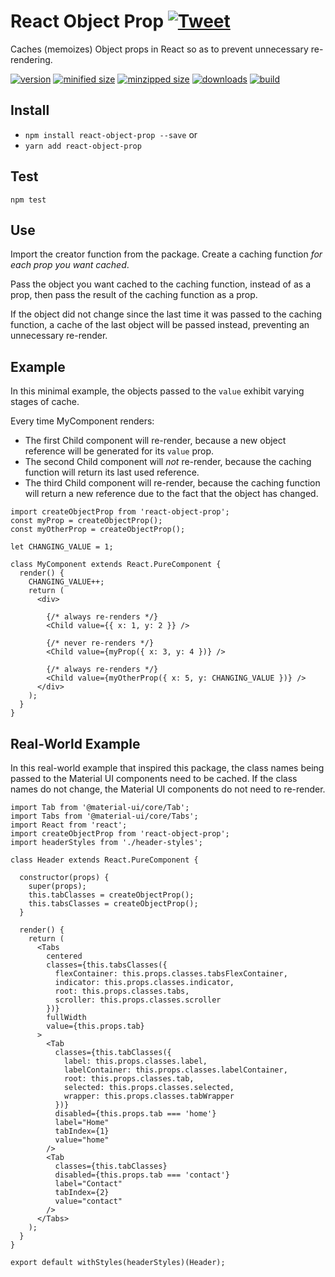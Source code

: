 # React Object Prop [![Tweet](https://img.shields.io/twitter/url/http/shields.io.svg?style=social)](https://twitter.com/intent/tweet?text=Easily%20improve%20React%20performance%20by%20caching%20your%20object%20props%20with%20the%20react-object-prop%20package!&url=https://github.com/CharlesStover/react-object-prop&via=CharlesStover&hashtags=react,reactjs,javascript,webdev,webdeveloper,webdevelopment)

Caches (memoizes) Object props in React so as to prevent unnecessary re-rendering.

[![version](https://img.shields.io/npm/v/react-object-prop.svg)](https://www.npmjs.com/package/react-object-prop)
[![minified size](https://img.shields.io/bundlephobia/min/react-object-prop.svg)](https://www.npmjs.com/package/react-object-prop)
[![minzipped size](https://img.shields.io/bundlephobia/minzip/react-object-prop.svg)](https://www.npmjs.com/package/react-object-prop)
[![downloads](https://img.shields.io/npm/dt/react-object-prop.svg)](https://www.npmjs.com/package/react-object-prop)
[![build](https://travis-ci.com/CharlesStover/react-object-prop.svg)](https://travis-ci.com/CharlesStover/react-object-prop)

## Install

* `npm install react-object-prop --save` or
* `yarn add react-object-prop`

## Test

`npm test`

## Use

Import the creator function from the package. Create a caching function _for each prop you want cached_.

Pass the object you want cached to the caching function, instead of as a prop, then pass the result of the caching function as a prop.

If the object did not change since the last time it was passed to the caching function, a cache of the last object will be passed instead, preventing an unnecessary re-render.

## Example

In this minimal example, the objects passed to the `value` exhibit varying stages of cache.

Every time MyComponent renders:

* The first Child component will re-render, because a new object reference will be generated for its `value` prop.
* The second Child component will _not_ re-render, because the caching function will return its last used reference.
* The third Child component will re-render, because the caching function will return a new reference due to the fact that the object has changed.

```JS
import createObjectProp from 'react-object-prop';
const myProp = createObjectProp();
const myOtherProp = createObjectProp();

let CHANGING_VALUE = 1;

class MyComponent extends React.PureComponent {
  render() {
    CHANGING_VALUE++;
    return (
      <div>

        {/* always re-renders */}
        <Child value={{ x: 1, y: 2 }} />

        {/* never re-renders */}
        <Child value={myProp({ x: 3, y: 4 })} />

        {/* always re-renders */}
        <Child value={myOtherProp({ x: 5, y: CHANGING_VALUE })} />
      </div>
    );
  }
}
```

## Real-World Example

In this real-world example that inspired this package, the class names being passed to the Material UI components need to be cached. If the class names do not change, the Material UI components do not need to re-render.

```JS
import Tab from '@material-ui/core/Tab';
import Tabs from '@material-ui/core/Tabs';
import React from 'react';
import createObjectProp from 'react-object-prop';
import headerStyles from './header-styles';

class Header extends React.PureComponent {

  constructor(props) {
    super(props);
    this.tabClasses = createObjectProp();
    this.tabsClasses = createObjectProp();
  }

  render() {
    return (
      <Tabs
        centered
        classes={this.tabsClasses({
          flexContainer: this.props.classes.tabsFlexContainer,
          indicator: this.props.classes.indicator,
          root: this.props.classes.tabs,
          scroller: this.props.classes.scroller
        })}
        fullWidth
        value={this.props.tab}
      >
        <Tab
          classes={this.tabClasses({
            label: this.props.classes.label,
            labelContainer: this.props.classes.labelContainer,
            root: this.props.classes.tab,
            selected: this.props.classes.selected,
            wrapper: this.props.classes.tabWrapper
          })}
          disabled={this.props.tab === 'home'}
          label="Home"
          tabIndex={1}
          value="home"
        />
        <Tab
          classes={this.tabClasses}
          disabled={this.props.tab === 'contact'}
          label="Contact"
          tabIndex={2}
          value="contact"
        />
      </Tabs>
    );
  }
}

export default withStyles(headerStyles)(Header);
```
